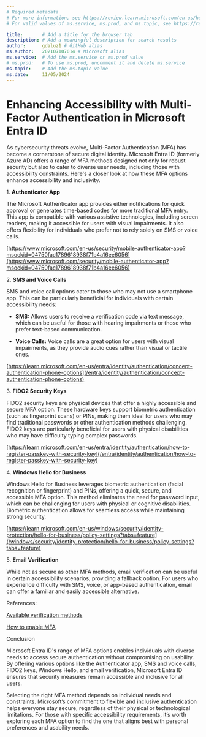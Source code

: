 ```yaml
---
# Required metadata
# For more information, see https://review.learn.microsoft.com/en-us/help/platform/learn-editor-add-metadata?branch=main
# For valid values of ms.service, ms.prod, and ms.topic, see https://review.learn.microsoft.com/en-us/help/platform/metadata-taxonomies?branch=main

title:       # Add a title for the browser tab
description: # Add a meaningful description for search results
author:      gdaluz1 # GitHub alias
ms.author:   202107107014 # Microsoft alias
ms.service:  # Add the ms.service or ms.prod value
# ms.prod:   # To use ms.prod, uncomment it and delete ms.service
ms.topic:    # Add the ms.topic value
ms.date:     11/05/2024
---
```

# Enhancing Accessibility with Multi-Factor Authentication in Microsoft Entra ID

As cybersecurity threats evolve, Multi-Factor Authentication (MFA) has become a cornerstone of secure digital identity. Microsoft Entra ID (formerly Azure AD) offers a range of MFA methods designed not only for robust security but also to cater to diverse user needs, including those with accessibility constraints. Here's a closer look at how these MFA options enhance accessibility and inclusivity.

1. **Authenticator App**

The Microsoft Authenticator app provides either notifications for quick approval or generates time-based codes for more traditional MFA entry. This app is compatible with various assistive technologies, including screen readers, making it accessible for users with visual impairments. It also offers flexibility for individuals who prefer not to rely solely on SMS or voice calls.

[https://www.microsoft.com/en-us/security/mobile-authenticator-app?msockid=04750fac1789618938f71b4a16ee6056](https://www.microsoft.com/security/mobile-authenticator-app?msockid=04750fac1789618938f71b4a16ee6056)

2. **SMS and Voice Calls**

SMS and voice call options cater to those who may not use a smartphone app. This can be particularly beneficial for individuals with certain accessibility needs:

- **SMS:** Allows users to receive a verification code via text message, which can be useful for those with hearing impairments or those who prefer text-based communication.

- **Voice Calls:** Voice calls are a great option for users with visual impairments, as they provide audio cues rather than visual or tactile ones.

[https://learn.microsoft.com/en-us/entra/identity/authentication/concept-authentication-phone-options](/entra/identity/authentication/concept-authentication-phone-options)

3. **FIDO2 Security Keys**

FIDO2 security keys are physical devices that offer a highly accessible and secure MFA option. These hardware keys support biometric authentication (such as fingerprint scans) or PINs, making them ideal for users who may find traditional passwords or other authentication methods challenging. FIDO2 keys are particularly beneficial for users with physical disabilities who may have difficulty typing complex passwords.

[https://learn.microsoft.com/en-us/entra/identity/authentication/how-to-register-passkey-with-security-key](/entra/identity/authentication/how-to-register-passkey-with-security-key)

4. **Windows Hello for Business**

Windows Hello for Business leverages biometric authentication (facial recognition or fingerprint) and PINs, offering a quick, secure, and accessible MFA option. This method eliminates the need for password input, which can be challenging for users with physical or cognitive disabilities. Biometric authentication allows for seamless access while maintaining strong security.

[https://learn.microsoft.com/en-us/windows/security/identity-protection/hello-for-business/policy-settings?tabs=feature](/windows/security/identity-protection/hello-for-business/policy-settings?tabs=feature)

5. **Email Verification**

While not as secure as other MFA methods, email verification can be useful in certain accessibility scenarios, providing a fallback option. For users who experience difficulty with SMS, voice, or app-based authentication, email can offer a familiar and easily accessible alternative.

References:

[Available verification methods](/entra/identity/authentication/concept-mfa-howitworks)

[How to enable MFA]()

Conclusion

Microsoft Entra ID's range of MFA options enables individuals with diverse needs to access secure authentication without compromising on usability. By offering various options like the Authenticator app, SMS and voice calls, FIDO2 keys, Windows Hello, and email verification, Microsoft Entra ID ensures that security measures remain accessible and inclusive for all users.

Selecting the right MFA method depends on individual needs and constraints. Microsoft’s commitment to flexible and inclusive authentication helps everyone stay secure, regardless of their physical or technological limitations. For those with specific accessibility requirements, it’s worth exploring each MFA option to find the one that aligns best with personal preferences and usability needs.
